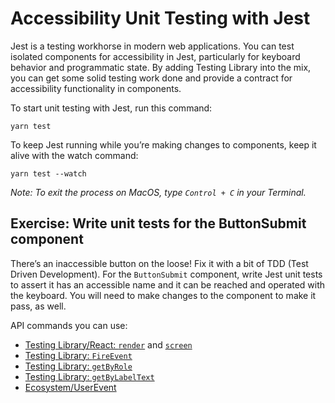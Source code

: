 # Accessibility Unit Testing with Jest

Jest is a testing workhorse in modern web applications. You can test isolated components for accessibility in Jest, particularly for keyboard behavior and programmatic state. By adding Testing Library into the mix, you can get some solid testing work done and provide a contract for accessibility functionality in components.

To start unit testing with Jest, run this command:

```
yarn test
```

To keep Jest running while you’re making changes to components, keep it alive with the watch command:

```
yarn test --watch
```

_Note: To exit the process on MacOS, type `Control + C` in your Terminal._

## Exercise: Write unit tests for the ButtonSubmit component

There’s an inaccessible button on the loose! Fix it with a bit of TDD (Test Driven
Development). For the `ButtonSubmit` component, write Jest unit tests to assert
it has an accessible name and it can be reached and operated with the keyboard.
You will need to make changes to the component to make it pass, as well.

API commands you can use:

- [Testing Library/React: `render`](https://testing-library.com/docs/react-testing-library/api/#render) and [`screen`](https://testing-library.com/docs/queries/about#screen)
- [Testing Library: `FireEvent`](https://testing-library.com/docs/dom-testing-library/api-events)
- [Testing Library: `getByRole`](https://testing-library.com/docs/queries/byrole)
- [Testing Library: `getByLabelText`](https://testing-library.com/docs/queries/bylabeltext)
- [Ecosystem/UserEvent](https://testing-library.com/docs/ecosystem-user-event)
